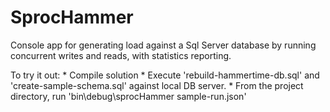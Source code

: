 # SprocHammer
Console app for generating load against a Sql Server database by running concurrent writes and reads, with statistics reporting.

To try it out:
	* Compile solution
	* Execute 'rebuild-hammertime-db.sql' and 'create-sample-schema.sql' against local DB server.
	* From the project directory, run 'bin\debug\sprocHammer sample-run.json'
